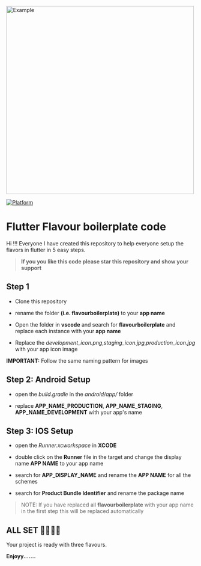 <p>
  <img width="500px" alt="Example" src="https://images.unsplash.com/photo-1606169109553-aa8c5e4a62b9?ixlib=rb-1.2.1&ixid=MnwxMjA3fDB8MHxzZWFyY2h8MTJ8fHBvcHNpY2xlfGVufDB8fDB8fA%3D%3D&w=1000&q=80"/>
</p>

[![Platform](https://img.shields.io/badge/Platform-Android%20%7C%20IOS%20%7C%20Web-green)](https://img.shields.io/badge/Platform-Android%20%7C%20IOS%20%7C%20Web-green)


# Flutter Flavour boilerplate code 

Hi !!! Everyone I have created this repository to help everyone setup the flavors in flutter in 5 easy steps.

> **If you you like this code please star this repository and show your support**


## Step 1

- Clone this repository

- rename the folder **(i.e. flavourboilerplate)** to your **app name**

- Open the folder in **vscode** and search for **flavourboilerplate**  and replace each instance with your **app name**

- Replace the *development_icon.png*,*staging_icon.jpg*,*production_icon.jpg* with your app icon image 

**IMPORTANT:** Follow the same naming pattern for images

## Step 2:  Android Setup

- open the *build.gradle* in the *android/app/* folder

- replace **APP_NAME_PRODUCTION**, **APP_NAME_STAGING**, **APP_NAME_DEVELOPMENT** with your app's name

## Step 3:  IOS Setup

- open the *Runner.xcworkspace* in **XCODE** 

- double click on the **Runner** file in the target and change the display name **APP NAME** to your app name

- search for **APP_DISPLAY_NAME** and rename the **APP NAME** for all the schemes

- search for **Product Bundle Identifier** and rename the package name 

 > NOTE: If you have replaced all **flavourboilerplate** with your app name in the first step this will be replaced automatically


 ## ALL SET 🎊🎊🎊🎊

 Your project is ready with three flavours.
 
 **Enjoyy.......**

